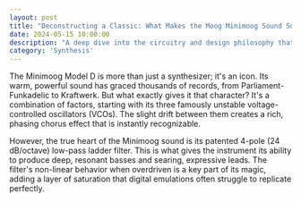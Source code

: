 ```yaml
---
layout: post
title: "Deconstructing a Classic: What Makes the Moog Minimoog Sound So Iconic?"
date: 2024-05-15 10:00:00
description: "A deep dive into the circuitry and design philosophy that gives the legendary Minimoog its timeless sound."
category: 'Synthesis'
---
```


The Minimoog Model D is more than just a synthesizer; it's an icon. Its warm, powerful sound has graced thousands of records, from Parliament-Funkadelic to Kraftwerk. But what exactly gives it that character? It's a combination of factors, starting with its three famously unstable voltage-controlled oscillators (VCOs). The slight drift between them creates a rich, phasing chorus effect that is instantly recognizable.

However, the true heart of the Minimoog sound is its patented 4-pole (24 dB/octave) low-pass ladder filter. This is what gives the instrument its ability to produce deep, resonant basses and searing, expressive leads. The filter's non-linear behavior when overdriven is a key part of its magic, adding a layer of saturation that digital emulations often struggle to replicate perfectly.
